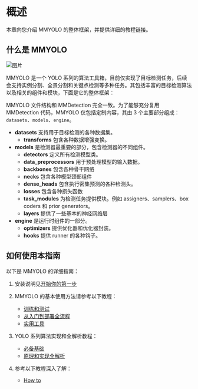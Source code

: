 # 概述

本章向您介绍 MMYOLO 的整体框架，并提供详细的教程链接。

## 什么是 MMYOLO

![图片](https://user-images.githubusercontent.com/12907710/137271636-56ba1cd2-b110-4812-8221-b4c120320aa9.png)

MMYOLO 是一个 YOLO 系列的算法工具箱，目前仅实现了目标检测任务，后续会支持实例分割、全景分割和关键点检测等多种任务。其包括丰富的目标检测算法以及相关的组件和模块，下面是它的整体框架：

MMYOLO 文件结构和 MMDetection 完全一致。为了能够充分复用 MMDetection 代码，MMYOLO 仅包括定制内容，其由 3 个主要部分组成：`datasets`、`models`、`engine`。

- **datasets** 支持用于目标检测的各种数据集。
  - **transforms** 包含各种数据增强变换。
- **models** 是检测器最重要的部分，包含检测器的不同组件。
  - **detectors** 定义所有检测模型类。
  - **data_preprocessors** 用于预处理模型的输入数据。
  - **backbones** 包含各种骨干网络
  - **necks** 包含各种模型颈部组件
  - **dense_heads** 包含执行密集预测的各种检测头。
  - **losses** 包含各种损失函数
  - **task_modules** 为检测任务提供模块。例如 assigners、samplers、box coders 和 prior generators。
  - **layers** 提供了一些基本的神经网络层
- **engine** 是运行时组件的一部分。
  - **optimizers** 提供优化器和优化器封装。
  - **hooks** 提供 runner 的各种钩子。

## 如何使用本指南

以下是 MMYOLO 的详细指南：

1. 安装说明见[开始你的第一步](get_started.md)

2. MMYOLO 的基本使用方法请参考以下教程：

   - [训练和测试](https://mmyolo.readthedocs.io/zh_cn/latest/user_guides/index.html#训练-测试)
   - [从入门到部署全流程](https://mmyolo.readthedocs.io/zh_cn/latest/user_guides/index.html#从入门到部署全流程)
   - [实用工具](https://mmyolo.readthedocs.io/zh_cn/latest/user_guides/index.html#实用工具)

3. YOLO 系列算法实现和全解析教程：

   - [必备基础](https://mmyolo.readthedocs.io/zh_CN/latest/algorithm_descriptions/index.html#必备基础)
   - [原理和实现全解析](https://mmyolo.readthedocs.io/zh_cn/latest/algorithm_descriptions/index.html#原理和实现全解析)

4. 参考以下教程深入了解：

   - [How to](https://mmyolo.readthedocs.io/zh_cn/latest/advanced_guides/index.html#how-to)
